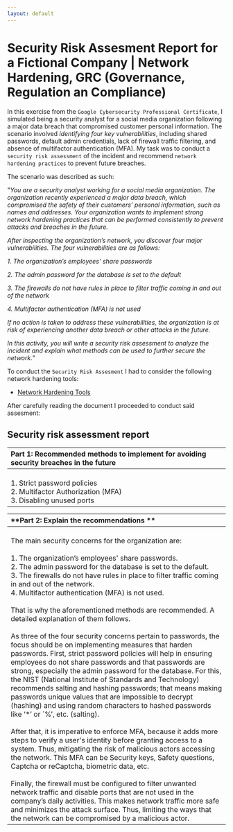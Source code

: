 ```yaml
---
layout: default
---
```


# Security Risk Assesment Report for a Fictional Company | Network Hardening, GRC (Governance, Regulation an Compliance)

In this exercise from the `Google Cybersecurity Professional Certificate`, I simulated being a security analyst for a social media organization following a major data breach that compromised customer personal information. The scenario involved _identifying four key vulnerabilities_, including shared passwords, default admin credentials, lack of firewall traffic filtering, and absence of multifactor authentication (MFA). My task was to conduct a `security risk assessment` of the incident and recommend `network hardening practices` to prevent future breaches.

The scenario was described as such: 

"_You are a security analyst working for a social media organization. The organization recently experienced a major data breach, which compromised the safety of their customers’ personal information, such as names and addresses. Your organization wants to implement strong network hardening practices that can be performed consistently to prevent attacks and breaches in the future._ 

_After inspecting the organization’s network, you discover four major vulnerabilities. The four vulnerabilities are as follows:_

_1. The organization’s employees' share passwords_

_2. The admin password for the database is set to the default_

_3. The firewalls do not have rules in place to filter traffic coming in and out of the network_

_4. Multifactor authentication (MFA) is not used_ 

_If no action is taken to address these vulnerabilities, the organization is at risk of experiencing another data breach or other attacks in the future._ 

_In this activity, you will write a security risk assessment to analyze the incident and explain what methods can be used to further secure the network._"

To conduct the `Security Risk Assesment` I had to consider the following network hardening tools:

* [Network Hardening Tools](https://github.com/Rafael-Santamaria-Ortega/Rafael-Santamaria-Ortega.github.io/blob/main/Network%20hardening%20tools%20-%20Sheet1.pdf)

After carefully reading the document I proceeded to conduct said assesment:

## Security risk assessment report 

| **Part 1: Recommended methods to implement for avoiding security breaches in the future** | 
|:------------------------------------------------------------------------------------------------------------------------------------------------------------------|
| <br> 1. Strict password policies <br> 2. Multifactor Authorization (MFA) <br> 3. Disabling unused ports <br> |

| **Part 2: Explain the recommendations ** | 
|:------------------------------------------------------------------------------------------------------------------------------------------------------------------|
| <br> The main security concerns for the organization are: <br><br> 1. The organization’s employees' share passwords. <br> 2. The admin password for the database is set to the default. <br> 3. The firewalls do not have rules in place to filter traffic coming in and out of the network. <br> 4. Multifactor authentication (MFA) is not used. <br><br> That is why the aforementioned methods are recommended. A detailed explanation of them follows. <br><br> As three of the four security concerns pertain to passwords, the focus should be on implementing measures that harden passwords. First, strict password policies will help in ensuring employees do not share passwords and that passwords are strong, especially the admin password for the database. For this, the NIST (National Institute of Standards and Technology) recommends salting and hashing passwords; that means making passwords unique values that are impossible to decrypt (hashing) and using random characters to hashed passwords like ‘*’ or ´%’, etc. (salting). <br><br> After that, it is imperative to enforce MFA, because it adds more steps to verify a user's identity before granting access to a system. Thus, mitigating the risk of malicious actors accessing the network. This MFA can be Security keys, Safety questions, Captcha or reCaptcha, biometric data, etc. <br><br> Finally, the firewall must be configured to filter unwanted network traffic and disable ports that are not used in the company’s daily activities. This makes network traffic more safe and minimizes the attack surface. Thus, limiting the ways that the network can be compromised by a malicious actor. <br> | 
